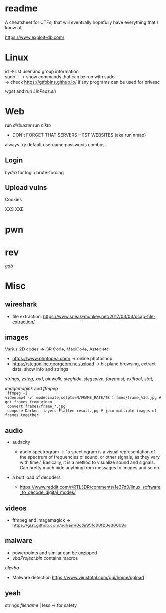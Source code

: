 # readme
A cheatsheet for CTFs, that will eventually hopefully have everything that I know of.

https://www.exploit-db.com/

# Linux
id <user> -> list user and group information <br>
sudo -l -> show commands that can be run with sudo <br>
  -> check https://gtfobins.github.io/ if any programs can be used for privesc <br>
 
_wget_ and run _LinPeas.sh_
  
# Web
  run _dirbuster_
  run _nikto_
  
  * DON't FORGET THAT SERVERS HOST WEBSITES (aka run nmap)
  
  always try default username:passwords combos
  
## Login
  _hydra_ for login brute-forcing

## Upload vulns
  
Cookies

XXS
XXE

# pwn

# rev
_gdb_ 

# Misc

## wireshark
- file extraction: https://www.sneakymonkey.net/2017/03/03/pcap-file-extraction/
  
## images

  Varius 2D codes -> QR Code, MaxiCode, Aztec etc
  
  - https://www.photopea.com/
    -> online photoshop
  - https://stegonline.georgeom.net/upload
    -> bit plane browsing, extract data, show info and strings
  
  _strings_, _zsteg_, _xxd_, _binwalk_, _steghide_, _stegsolve_, _foremost_, _exiftool_, _stat_, 
  
 _imagemagick_ and _ffmpeg_
  <br><code> ffmpeg -i video.mp4 -vf mpdecimate,setpts=N/FRAME_RATE/TB frames/frame_%3d.jpg # get frames from video </code><br>
  <code> convert frames/frame_*.jpg -compose Darken -layers Flatten result.jpg # join multiple images of frames together </code>
  
  
## audio
  - audacity
    * audio spectrogram -> "a spectrogram is a visual representation of the spectrum of frequencies of sound, or other signals, as they vary with time." Basically, it is a method to visualize sound and signals. Can pretty much hide anything from messages to images and so on.
   
  - a butt load of decoders
    * https://www.reddit.com/r/RTLSDR/comments/1e37d0/linux_software_to_decode_digital_modes/
  
## videos
  - ffmpeg and imagemagick
    -> https://gist.github.com/sulram/0c8a95fc90f23e860b9a
## malware
* powerpoints and similar can be unzipped
* _vbaProject.bin_ contains macros
  
 _olevba_

  - Malware detection https://www.virustotal.com/gui/home/upload
  
## yeah
strings _filename_ | less -> for safety
